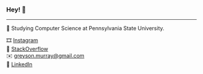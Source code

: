 ### Hey! 👋
---
🦁 Studying Computer Science at Pennsylvania State University.

🎞 [Instagram](https://www.instagram.com/greyson.murray/)\
🥞 [StackOverflow](https://stackoverflow.com/users/12326283/gmdev)\
✉️ greyson.murray@gmail.com\
🔗 [LinkedIn](https://www.linkedin.com/in/greyson-murray/)
